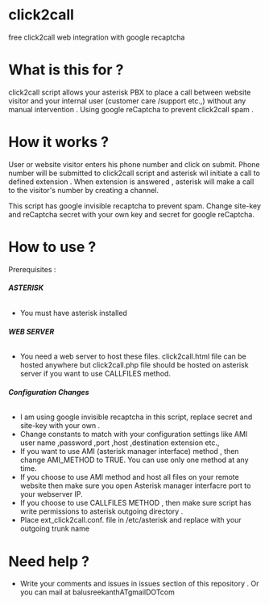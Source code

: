 # click2call
free click2call web integration with google recaptcha



# What is this for ?

click2call script allows your asterisk PBX to place a call between website visitor and your internal user (customer care /support etc.,)
without any manual intervention . Using google reCaptcha to prevent click2call spam .



# How it works ?

User or website visitor  enters his phone number and click on submit. Phone number will be submitted to click2call script and 
asterisk wil initiate a call to defined extension . When extension is answered , asterisk will make a call to the visitor's number by creating a channel.

This script has google invisible recaptcha to prevent spam. Change site-key and reCaptcha secret with your own key and secret for google reCaptcha.





# How to use ?

Prerequisites :  

###### **ASTERISK**

- You must have asterisk installed 

###### **WEB SERVER**

- You need a web server to host these files. click2call.html file can be hosted anywhere but click2call.php file
should be hosted on asterisk server if you want to use CALLFILES method.


###### **Configuration Changes**

- I am using google invisible recaptcha in this script, replace secret and site-key with your own .
- Change constants to match with your configuration settings like AMI user name ,password ,port ,host ,destination extension etc., 
- If you want to use AMI (asterisk manager interface) method , then change  AMI_METHOD to TRUE. You can use only one method
at any time.
- If you choose to use AMI method and host all files on your remote website then make sure you open Asterisk manager interfacre port to your webserver IP.
- If you  choose to use CALLFILES METHOD , then make sure script has write permissions  to asterisk outgoing directory .
- Place ext_click2call.conf.  file in /etc/asterisk and replace with your outgoing trunk name


# Need help ?

- Write your comments and issues in issues section of this repository . Or you can mail at balusreekanthATgmailDOTcom
